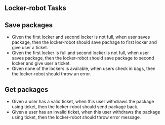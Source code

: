 ## Locker-robot Tasks
## Save packages

* Given the first locker and second locker is not full, when user saves package, then the locker-robot should save pachage to first locker and give user a ticket.
* Given the first locker is full and second locker is not full, when user saves package, then the locker-robot should save package to second locker and give user a ticket.
* Given none of the lockers is available, when users check in bags, then the locker-robot should throw an error.

## Get packages

* Given a user has a valid ticket, when this user withdraws the package using ticket, then the locker-robot should send package back.
* Given a user has an invalid ticket, when this user withdraws the package using ticket, then the locker-robot should throw error message.
